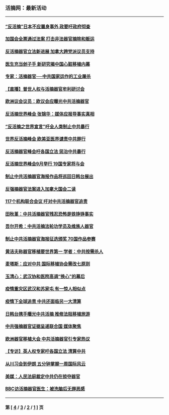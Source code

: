 ### 活摘网：最新活动
---
#### [“反活摘”日本不应置身事外 政要吁政府彻查](../../pages/nf5883/n13971188.md?07210430) 
#### [加国会全票通过法案 打击非法器官摘除和贩运](../../pages/nf5883/n13884924.md?07210430) 
#### [反活摘器官立法新进展 加拿大跨党派议员支持](../../pages/nf5883/n13876061.md?07210430) 
#### [医生充当刽子手 新研究揭中国心脏移植内幕](../../pages/nf5883/n13772291.md?07210430) 
#### [专家：活摘器官──中共国家运作的工业屠杀](../../pages/nf5883/n13761178.md?07210430) 
#### [【直播】普世人权与活摘器官牟利研讨会](../../pages/nf5883/n13425146.md?07210430) 
#### [欧洲议会议员：欧议会应曝光中共活摘器官](../../pages/nf5883/n13336571.md?07210430) 
#### [反活摘世界峰会 张锦华：媒体应报导事实真相](../../pages/nf5883/n13278502.md?07210430) 
#### [“反活摘之世界宣言”吁全人类制止中共暴行](../../pages/nf5883/n13259730.md?07210430) 
#### [世界反活摘峰会 欧美亚医界谴责中共罪行](../../pages/nf5883/n13253550.md?07210430) 
#### [反活摘器官峰会吁各国立法 惩治中共暴行](../../pages/nf5883/n13245052.md?07210430) 
#### [反活摘世界峰会9月举行 19国专家将与会](../../pages/nf5883/n13201492.md?07210430) 
#### [制止中共活摘器官海报作品将巡回日韩台展出](../../pages/nf5883/n13177791.md?07210430) 
#### [反强摘器官法案进入加拿大国会二读](../../pages/nf5883/n13033450.md?07210430) 
#### [117个机构联合会议 吁对中共活摘器官追责](../../pages/nf5883/n12775087.md?07210430) 
#### [田秋堇：中共活摘器官残忍恐怖是铁铮铮事实](../../pages/nf5883/n12702148.md?07210430) 
#### [吾尔开希：中共活摘法轮功学员及维族人器官](../../pages/nf5883/n12693197.md?07210430) 
#### [制止中共活摘器官海报征选颁奖 70国作品参赛](../../pages/nf5883/n12692050.md?07210430) 
#### [黄洁夫称器官移植要世界第一 学者：中共按需杀人](../../pages/nf5883/n12572329.md?07210430) 
#### [麦塔斯：应对中共 国际移植协会需改七原则](../../pages/nf5883/n12514711.md?07210430) 
#### [玉清心：武汉协和医院高调“换心”的幕后](../../pages/nf5883/n12298730.md?07210430) 
#### [疫情重灾区武汉和苏家屯 有一惊人相似点](../../pages/nf5883/n12150824.md?07210430) 
#### [疫情下全球追责 中共还面临另一大清算](../../pages/nf5883/n12070397.md?07210430) 
#### [日韩台携手曝光中共活摘 推修法阻移植旅游](../../pages/nf5883/n11712046.md?07210430) 
#### [中共强摘器官证据呈递联合国 媒体聚焦](../../pages/nf5883/n11546426.md?07210430) 
#### [欧洲器官移植大会 中共活摘器官引专家热议](../../pages/nf5883/n11539095.md?07210430) 
#### [【专访】英人权专家吁各国立法 清算中共](../../pages/nf5883/n11367315.md?07210430) 
#### [从川习会到伊朗 五分钟掌握一周国际风云](../../pages/nf5883/n11338520.md?07210430) 
#### [美媒：人民法庭裁定中共仍在掠夺器官](../../pages/nf5883/n11334897.md?07210430) 
#### [BBC访活摘器官医生：被洗脑后无罪恶感](../../pages/nf5883/n11335935.md?07210430) 

---
#### 第 [ [4](./4.md?07210430) / [3](./3.md?07210430) / [2](./2.md?07210430) / [1](./1.md?07210430) ] 页
